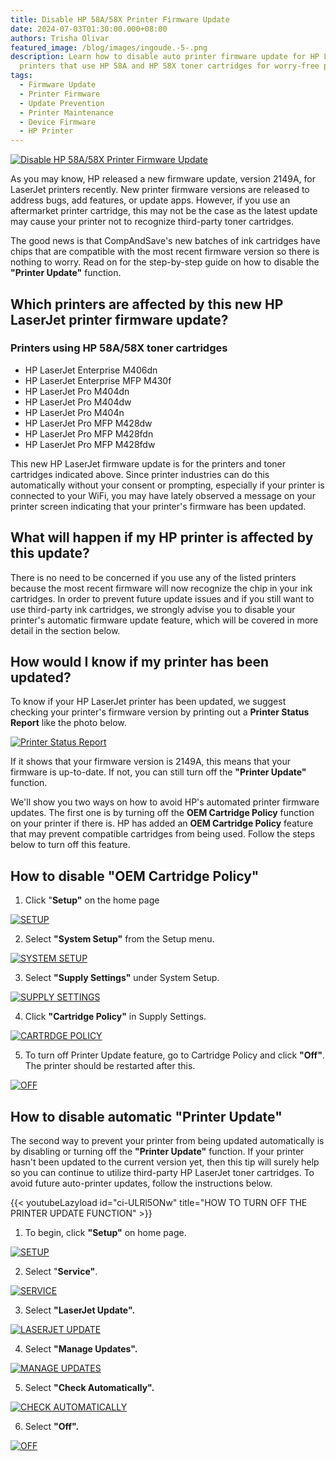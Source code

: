 ```yaml
---
title: Disable HP 58A/58X Printer Firmware Update
date: 2024-07-03T01:30:00.000+08:00
authors: Trisha Olivar
featured_image: /blog/images/ingoude.-5-.png
description: Learn how to disable auto printer firmware update for HP LaserJet
  printers that use HP 58A and HP 58X toner cartridges for worry-free printing.
tags:
  - Firmware Update
  - Printer Firmware
  - Update Prevention
  - Printer Maintenance
  - Device Firmware
  - HP Printer
---
```

[![Disable HP 58A/58X Printer Firmware Update](/blog/images/ingoude.-5-.png "Disable HP 58A/58X Printer Firmware Update")](/blog/images/ingoude.-5-.png)

As you may know, HP released a new firmware update, version 2149A, for LaserJet printers recently. New printer firmware versions are released to address bugs, add features, or update apps. However, if you use an aftermarket printer cartridge, this may not be the case as the latest update may cause your printer not to recognize third-party toner cartridges.

The good news is that CompAndSave's new batches of ink cartridges have chips that are compatible with the most recent firmware version so there is nothing to worry. Read on for the step-by-step guide on how to disable the **"Printer Update"** function.

## Which printers are affected by this new HP LaserJet printer firmware update?

### Printers using HP 58A/58X toner cartridges

* HP LaserJet Enterprise M406dn
* HP LaserJet Enterprise MFP M430f
* HP LaserJet Pro M404dn
* HP LaserJet Pro M404dw
* HP LaserJet Pro M404n
* HP LaserJet Pro MFP M428dw
* HP LaserJet Pro MFP M428fdn
* HP LaserJet Pro MFP M428fdw

This new HP LaserJet firmware update is for the printers and toner cartridges indicated above. Since printer industries can do this automatically without your consent or prompting, especially if your printer is connected to your WiFi, you may have lately observed a message on your printer screen indicating that your printer's firmware has been updated.

## What will happen if my HP printer is affected by this update?

There is no need to be concerned if you use any of the listed printers because the most recent firmware will now recognize the chip in your ink cartridges. In order to prevent future update issues and if you still want to use third-party ink cartridges, we strongly advise you to disable your printer's automatic firmware update feature, which will be covered in more detail in the section below.

## How would I know if my printer has been updated?

To know if your HP LaserJet printer has been updated, we suggest checking your printer's firmware version by printing out a **Printer Status Report** like the photo below.

[![Printer Status Report](/blog/images/5.png "Printer Status Report")](/blog/images/5.png)

If it shows that your firmware version is 2149A, this means that your firmware is up-to-date. If not, you can still turn off the **"Printer Update"** function.

We'll show you two ways on how to avoid HP's automated printer firmware updates. The first one is by turning off the **OEM Cartridge Policy** function on your printer if there is. HP has added an **OEM Cartridge Policy** feature that may prevent compatible cartridges from being used. Follow the steps below to turn off this feature.

## How to disable "OEM Cartridge Policy"

1. Click "**Setup"** on the home page

[![SETUP](/blog/images/1.png "SETUP")](/blog/images/1.png)

2. Select **"System Setup"** from the Setup menu.

[![SYSTEM SETUP](/blog/images/2.png "SYSTEM SETUP")](/blog/images/2.png)

3. Select **"Supply Settings"** under System Setup.

[![SUPPLY SETTINGS](/blog/images/3.png "SUPPLY SETTINGS")](/blog/images/3.png)

4. Click **"Cartridge Policy"** in Supply Settings.

[![CARTRDGE POLICY](/blog/images/4.png "CARTRIDGE POLICY")](/blog/images/4.png)

5. To turn off Printer Update feature, go to Cartridge Policy and click **"Off"**. The printer should be restarted after this.

[![OFF](/blog/images/6.png "OFF")](/blog/images/6.png)

## How to disable automatic "Printer Update"

The second way to prevent your printer from being updated automatically is by disabling or turning off the **"Printer Update"** function. If your printer hasn't been updated to the current version yet, then this tip will surely help so you can continue to utilize third-party HP LaserJet toner cartridges. To avoid future auto-printer updates, follow the instructions below.

{{< youtubeLazyload id="ci-ULRl5ONw" title="HOW TO TURN OFF THE PRINTER UPDATE FUNCTION" >}}

1. To begin, click **"Setup"** on home page.

[![SETUP](/blog/images/8.png "SETUP")](/blog/images/8.png)

2. Select "**Service"**.

[![SERVICE ](/blog/images/9.png "SERVICE")](/blog/images/9.png)

3. Select **"LaserJet Update".**

[![LASERJET UPDATE](/blog/images/10.png "LASERJET UPDATE")](/blog/images/10.png)

4. Select **"Manage Updates".**

[![MANAGE UPDATES](/blog/images/11.png "MANAGE UPDATES")](/blog/images/11.png)

5. Select **"Check Automatically".**

[![CHECK AUTOMATICALLY](/blog/images/12.png "CHECK AUTOMATICALLY")](/blog/images/12.png)

6. Select **"Off".**

[![OFF](/blog/images/13.png "OFF")](/blog/images/13.png)
